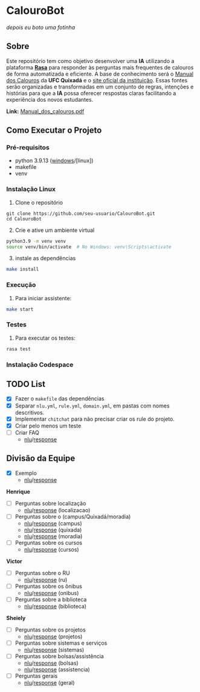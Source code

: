 # CalouroBot

*depois eu boto uma fotinha*

## Sobre

Este repositório tem como objetivo desenvolver uma **IA** utilizando a plataforma [**Rasa**](https://github.com/RasaHQ/rasa) para responder às perguntas mais frequentes de calouros de forma automatizada e eficiente. A base de conhecimento será o [Manual dos Calouros]((https://drive.google.com/file/d/1CsDc-PBksHCyYneYCpuDRfPPXHJSXNET/view)) da **UFC Quixadá** e o [site oficial da instituição](https://www.quixada.ufc.br/). Essas fontes serão organizadas e transformadas em um conjunto de regras, intenções e histórias para que a **IA** possa oferecer respostas claras facilitando a experiência dos novos estudantes.

**Link:** [Manual_dos_calouros.pdf](https://drive.google.com/file/d/1CsDc-PBksHCyYneYCpuDRfPPXHJSXNET/view)

## Como Executar o Projeto

### Pré-requisitos

- python 3.9.13 ([windows](https://www.python.org/ftp/python/3.9.13/python-3.9.13-amd64.exe)/[linux])
- makefile
- venv

### Instalação Linux

1. Clone o repositório
```
git clone https://github.com/seu-usuario/CalouroBot.git
cd CalouroBot
```
2. Crie e ative um ambiente virtual
```sh
python3.9 -m venv venv
source venv/bin/activate  # No Windows: venv\Scripts\activate
```
3. instale as dependências
```sh
make install
```

### Execução

1. Para iniciar assistente:
```sh
make start
```

### Testes

1. Para executar os testes:
```sh
rasa test
```

### Instalação Codespace

## TODO List

- [X] Fazer o `makefile` das dependências
- [X] Separar `nlu.yml`, `rule.yml`, `domain.yml`, em pastas com nomes descritivos.
- [X] Implementar `chitchat` para não precisar criar os rule do projeto.
- [X] Criar pelo menos um teste
- [ ] Criar FAQ
    - [nlu](./data/nlu/faq.yml)/[response](./domain/faq.yml)

## Divisão da Equipe

- [X] Exemplo
    - [nlu](./data/nlu/exemplo.yml)/[response](./domain/exemplo.yml)

**Henrique** 
-  [ ] Perguntas sobre localização
    - [nlu](./data/nlu/localizacao.yml)/[response](./domain/localizacao.yml) (localizacao)
-  [ ] Perguntas sobre o \(campus/Quixadá/moradia\)
    - [nlu](./data/nlu/campus.yml)/[response](./domain/campus.yml) (campus)
    - [nlu](./data/nlu/quixada.yml)/[response](./domain/quixada.yml) (quixada)
    - [nlu](./data/nlu/moradia.yml)/[response](./domain/moradia.yml) (moradia)
-  [ ] Perguntas sobre os cursos
    - [nlu](./data/nlu/cursos.yml)/[response](./domain/cursos.yml) (cursos)

**Victor**
-  [ ] Perguntas sobre o RU
    - [nlu](./data/nlu/ru.yml)/[response](./domain/ru.yml) (ru)
-  [ ] Perguntas sobre os ônibus  
    - [nlu](./data/nlu/onibus.yml)/[response](./domain/onibus.yml) (onibus)
-  [ ] Perguntas sobre a biblioteca
    - [nlu](./data/nlu/biblioteca.yml)/[response](./domain/biblioteca.yml) (biblioteca)

**Sheiely**
-  [ ] Perguntas sobre os projetos
    - [nlu](./data/nlu/projetos.yml)/[response](./domain/projetos.yml) (projetos)
-  [ ] Perguntas sobre sistemas e serviços
    - [nlu](./data/nlu/sistemas.yml)/[response](./domain/sistemas.yml) (sistemas)
-  [ ] Perguntas sobre bolsas/assistência
    - [nlu](./data/nlu/bolsas.yml)/[response](./domain/bolsas.yml) (bolsas)
    - [nlu](./data/nlu/assistencia.yml)/[response](./domain/assistencia.yml) (assistencia)
-  [ ] Perguntas gerais
    - [nlu](./data/nlu/geral.yml)/[response](./domain/geral.yml) (geral)
